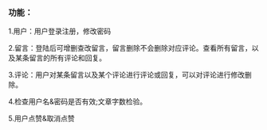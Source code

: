 ### 功能：
1.用户：用户登录注册，修改密码  

2.留言：登陆后可增删查改留言，留言删除不会删除对应评论。查看所有留言，以及某条留言的所有评论和回复。  

3.评论：用户对某条留言以及某个评论进行评论或回复，可以对评论进行修改删除。  

4.检查用户名&密码是否有效;文章字数检验。  

5.用户点赞&取消点赞
